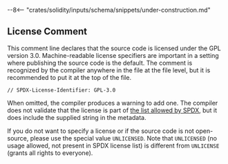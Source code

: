 <!-- markdownlint-disable first-line-h1 -->

--8<-- "crates/solidity/inputs/schema/snippets/under-construction.md"

## License Comment

This comment line declares that the source code is licensed under the GPL version 3.0. Machine-readable license specifiers are important in a setting where publishing the source code is the default. The comment is recognized by the compiler anywhere in the file at the file level, but it is recommended to put it at the top of the file.

```solidity
// SPDX-License-Identifier: GPL-3.0
```

When omitted, the compiler produces a warning to add one. The compiler does not validate that the license is part of [the list allowed by SPDX](https://spdx.org/licenses/), but it does include the supplied string in the metadata.

If you do not want to specify a license or if the source code is not open-source, please use the special value `UNLICENSED`. Note that `UNLICENSED` (no usage allowed, not present in SPDX license list) is different from `UNLICENSE` (grants all rights to everyone).
